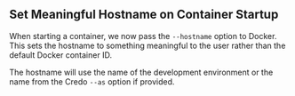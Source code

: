 ## Set Meaningful Hostname on Container Startup

When starting a container, we now pass the `--hostname` option to Docker. This sets the hostname to something meaningful to the user rather than the default Docker container ID.

The hostname will use the name of the development environment or the name from the Credo `--as` option if provided.
